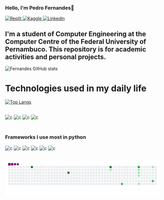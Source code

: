 ### Hello, I'm Pedro Fernandes🫡

[![Replit](https://img.shields.io/badge/replit-667881?style=for-the-badge&logo=replit&logoColor=white)
](https://replit.com/@pedotdb)
[![Kaggle](https://img.shields.io/badge/Kaggle-20BEFF?style=for-the-badge&logo=Kaggle&logoColor=white)
](https://www.kaggle.com/pfernandes17)
[![Linkedin](https://img.shields.io/badge/LinkedIn-0077B5?style=for-the-badge&logo=linkedin&logoColor=white)
](www.linkedin.com/in/pedro-fernandes123)

## I'm a student of Computer Engineering at the Computer Centre of the Federal University of Pernambuco. This repository is for academic activities and personal projects.

![Fernandes GitHub stats](https://github-readme-stats.vercel.app/api?username=PedroFernandesG&show_icons=true&theme=radical)

# Technologies used in my daily life

[![Top Langs](https://github-readme-stats.vercel.app/api/top-langs/?username=PedroFernandesG)](https://github.com/anuraghazra/github-readme-stats)

<div style="display : inline_block"><br/>
  <img align="center" alt = "c" src="https://img.shields.io/badge/C-00599C?style=for-the-badge&logo=c&logoColor=white"/>
  <img align="center" alt = "c" src="https://img.shields.io/badge/C%2B%2B-00599C?style=for-the-badge&logo=c%2B%2B&logoColor=white"/>
  <img align="center" alt = "c" src="https://img.shields.io/badge/Arduino-00979D?style=for-the-badge&logo=Arduino&logoColor=white"/>
  <img align="center" alt = "c" src="https://img.shields.io/badge/Raspberry%20Pi-A22846?style=for-the-badge&logo=Raspberry%20Pi&logoColor=white"/>
  <br>
  <br>


##

  ### Frameworks I use most in python
   <img align="center" alt = "c" height = "80" width = "80" src="https://cdn.jsdelivr.net/gh/devicons/devicon@latest/icons/opencv/opencv-original.svg"/>
    <img align="center" alt = "c" height = "80" width = "80" src="https://cdn.jsdelivr.net/gh/devicons/devicon@latest/icons/pandas/pandas-original-wordmark.svg"/>
    <img align="center" alt = "c" height = "80" width = "80" src="https://cdn.jsdelivr.net/gh/devicons/devicon@latest/icons/tensorflow/tensorflow-original-wordmark.svg"/>
    <img align="center" alt = "c" height = "80" width = "80" src="https://cdn.jsdelivr.net/gh/devicons/devicon@latest/icons/scikitlearn/scikitlearn-original.svg"/>
    <img align="center" alt = "c" height = "80" width = "80" src="https://cdn.jsdelivr.net/gh/devicons/devicon@latest/icons/selenium/selenium-original.svg"/>
    <img align="center" alt = "c" height = "80" width = "80" src="https://cdn.jsdelivr.net/gh/devicons/devicon@latest/icons/numpy/numpy-original-wordmark.svg"/>
    
   
</div>

## 

 ![snake gif](https://github.com/PedroFernandesG/PedroFernandesG/blob/output/github-contribution-grid-snake.gif)


